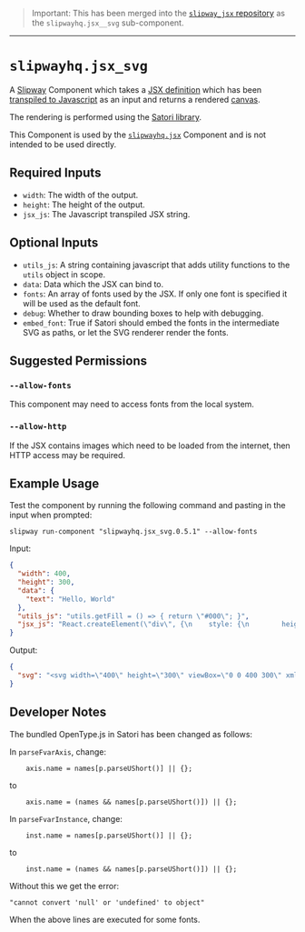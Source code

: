> Important: This has been merged into the
[`slipway_jsx` repository](https://github.com/slipwayhq/slipway_jsx)
as the `slipwayhq.jsx__svg` sub-component.

---

# `slipwayhq.jsx_svg`

A [Slipway](https://slipway.co/) Component which takes a [JSX definition](https://og-playground.vercel.app/)
which has been [transpiled to Javascript](https://github.com/slipwayhq/slipway_jsx_transpile) 
as an input and returns a rendered [canvas](https://slipway.co/docs/guides/canvases).

The rendering is performed using the [Satori library](https://github.com/vercel/satori).

This Component is used by the [`slipwayhq.jsx`](https://github.com/slipwayhq/slipway_jsx) Component and
is not intended to be used directly.

## Required Inputs

- `width`: The width of the output.
- `height`: The height of the output.
- `jsx_js`: The Javascript transpiled JSX string.

## Optional Inputs

- `utils_js`: A string containing javascript that adds utility functions to the `utils` object in scope.
- `data`: Data which the JSX can bind to.
- `fonts`: An array of fonts used by the JSX. If only one font is specified it will be used as the default font.
- `debug`: Whether to draw bounding boxes to help with debugging.
- `embed_font`: True if Satori should embed the fonts in the intermediate SVG as paths, or let the SVG renderer render the fonts.

## Suggested Permissions

### `--allow-fonts`

This component may need to access fonts from the local system.

### `--allow-http`

If the JSX contains images which need to be loaded from the internet, then HTTP access may be required.

## Example Usage

Test the component by running the following command and pasting in the input when prompted:
```
slipway run-component "slipwayhq.jsx_svg.0.5.1" --allow-fonts
```

Input:
```json
{
  "width": 400,
  "height": 300,
  "data": {
    "text": "Hello, World"
  },
  "utils_js": "utils.getFill = () => { return \"#000\"; }",
  "jsx_js": "React.createElement(\"div\", {\n    style: {\n        height: '100%',\n        width: '100%',\n        display: 'flex',\n        flexDirection: 'column',\n        alignItems: 'center',\n        justifyContent: 'center',\n        backgroundColor: '#fff',\n        fontSize: 32,\n        fontWeight: 600\n    }\n}, React.createElement(\"svg\", {\n    width: \"75\",\n    viewBox: \"0 0 75 65\",\n    fill: utils.getFill(),\n    style: {\n        margin: '0 75px'\n    }\n}, React.createElement(\"path\", {\n    d: \"M37.59.25l36.95 64H.64l36.95-64z\"\n})), React.createElement(\"div\", {\n    style: {\n        marginTop: 40\n    }\n}, data.text));\n"
}
```

Output:
```json
{
  "svg": "<svg width=\"400\" height=\"300\" viewBox=\"0 0 400 300\" xmlns=\"http://www.w3.org/2000/svg\"><mask id=\"satori_om-id\"><rect x=\"0\" y=\"0\" width=\"400\" height=\"300\" fill=\"#fff\"/></mask><rect x=\"0\" y=\"0\" width=\"400\" height=\"300\" fill=\"#fff\"/><clipPath id=\"satori_cp-id-0\"><rect x=\"163\" y=\"79\" width=\"75\" height=\"65\"/></clipPath><mask id=\"satori_om-id-0\"><rect x=\"163\" y=\"79\" width=\"75\" height=\"65\" fill=\"#fff\"/></mask><image x=\"163\" y=\"79\" width=\"75\" height=\"65\" href=\"data:image/svg+xml;utf8,%3Csvg  fill=%22%23000%22 xmlns=%22http://www.w3.org/2000/svg%22 width=%22NaN%22 height=%22null%22 viewBox=%220 0 75 65%22%3E%3Cpath d=%22M37.59.25l36.95 64H.64l36.95-64z%22%3E%3C/path%3E%3C/svg%3E\" preserveAspectRatio=\"none\" clip-path=\"url(#satori_cp-id-0)\" mask=\"url(#satori_om-id-0)\"/><mask id=\"satori_om-id-0-0\"><rect x=\"163\" y=\"79\" width=\"0\" height=\"65\" fill=\"#fff\"/></mask><mask id=\"satori_om-id-1\"><rect x=\"114\" y=\"184\" width=\"172\" height=\"37\" fill=\"#fff\"/></mask><path fill=\"black\" d=\"M119.2 200.7L131.5 200.7L131.5 203.2L119.2 203.2L119.2 200.7ZM116.6 190.9L119.7 190.9L119.7 213.7L116.6 213.7L116.6 190.9ZM131.1 190.9L134.1 190.9L134.1 213.7L131.1 213.7L131.1 190.9ZM146.0 214L146.0 214Q144.3 214 142.9 213.4Q141.4 212.8 140.4 211.7Q139.4 210.6 138.8 209.1Q138.3 207.6 138.3 205.8L138.3 205.8L138.3 205.2Q138.3 203.1 138.9 201.5Q139.5 199.9 140.5 198.8Q141.6 197.6 142.9 197.0Q144.3 196.5 145.7 196.5L145.7 196.5Q147.5 196.5 148.8 197.1Q150.1 197.7 151.0 198.8Q151.8 200.0 152.2 201.5Q152.6 203.0 152.6 204.8L152.6 204.8L152.6 206.0L140 206.0L140 203.7L149.7 203.7L149.7 203.5Q149.7 202.3 149.3 201.3Q148.9 200.2 148.0 199.5Q147.2 198.8 145.7 198.8L145.7 198.8Q144.7 198.8 143.9 199.3Q143.0 199.7 142.4 200.5Q141.8 201.3 141.5 202.5Q141.2 203.6 141.2 205.2L141.2 205.2L141.2 205.8Q141.2 207.0 141.5 208.1Q141.9 209.1 142.5 209.9Q143.2 210.7 144.1 211.2Q145.0 211.6 146.2 211.6L146.2 211.6Q147.7 211.6 148.8 211.0Q149.9 210.4 150.7 209.3L150.7 209.3L152.4 210.7Q151.9 211.6 151.0 212.3Q150.2 213.1 148.9 213.5Q147.7 214 146.0 214ZM156.2 189.7L159.1 189.7L159.1 213.7L156.2 213.7L156.2 189.7ZM164.0 189.7L166.9 189.7L166.9 213.7L164.0 213.7L164.0 189.7ZM170.8 205.4L170.8 205.4L170.8 205.1Q170.8 203.2 171.3 201.7Q171.9 200.1 172.9 198.9Q173.9 197.8 175.3 197.1Q176.7 196.5 178.5 196.5L178.5 196.5Q180.3 196.5 181.7 197.1Q183.1 197.8 184.1 198.9Q185.1 200.1 185.7 201.7Q186.2 203.2 186.2 205.1L186.2 205.1L186.2 205.4Q186.2 207.3 185.7 208.8Q185.1 210.4 184.1 211.5Q183.1 212.7 181.7 213.4Q180.3 214 178.5 214L178.5 214Q176.7 214 175.3 213.4Q173.9 212.7 172.9 211.5Q171.9 210.4 171.3 208.8Q170.8 207.3 170.8 205.4ZM173.7 205.1L173.7 205.1L173.7 205.4Q173.7 206.7 174.0 207.8Q174.3 208.9 174.9 209.8Q175.5 210.6 176.4 211.1Q177.3 211.6 178.5 211.6L178.5 211.6Q179.7 211.6 180.6 211.1Q181.5 210.6 182.1 209.8Q182.7 208.9 183.0 207.8Q183.3 206.7 183.3 205.4L183.3 205.4L183.3 205.1Q183.3 203.8 183.0 202.7Q182.7 201.6 182.1 200.7Q181.5 199.8 180.6 199.3Q179.7 198.8 178.5 198.8L178.5 198.8Q177.3 198.8 176.4 199.3Q175.5 199.8 174.9 200.7Q174.3 201.6 174.0 202.7Q173.7 203.8 173.7 205.1ZM189.6 210.3L192.4 210.3L192.4 212.6Q192.4 214 191.7 215.6Q191 217.2 189.7 218.2L189.7 218.2L188.1 217.1Q188.6 216.4 188.9 215.7Q189.3 215.0 189.4 214.2Q189.6 213.5 189.6 212.6L189.6 212.6L189.6 210.3Z M208.9 213.7L210.5 206.8L215.0 190.9L217.2 190.9L215.9 197.1L211.0 213.7L208.9 213.7ZM202.8 190.9L205.8 190.9L209.4 206.5L210.5 213.7L208.3 213.7L202.8 190.9ZM221.9 213.7L223.0 206.5L226.5 190.9L229.5 190.9L224.0 213.7L221.9 213.7ZM215.3 190.9L217.5 190.9L221.9 206.8L223.5 213.7L221.3 213.7L216.6 197.1L215.3 190.9ZM231.7 205.4L231.7 205.4L231.7 205.1Q231.7 203.2 232.2 201.7Q232.7 200.1 233.7 198.9Q234.7 197.8 236.2 197.1Q237.6 196.5 239.3 196.5L239.3 196.5Q241.1 196.5 242.6 197.1Q244.0 197.8 245.0 198.9Q246 200.1 246.5 201.7Q247.1 203.2 247.1 205.1L247.1 205.1L247.1 205.4Q247.1 207.3 246.5 208.8Q246 210.4 245.0 211.5Q244.0 212.7 242.6 213.4Q241.2 214 239.4 214L239.4 214Q237.6 214 236.2 213.4Q234.8 212.7 233.7 211.5Q232.7 210.4 232.2 208.8Q231.7 207.3 231.7 205.4ZM234.6 205.1L234.6 205.1L234.6 205.4Q234.6 206.7 234.9 207.8Q235.2 208.9 235.8 209.8Q236.4 210.6 237.3 211.1Q238.2 211.6 239.4 211.6L239.4 211.6Q240.6 211.6 241.5 211.1Q242.4 210.6 243.0 209.8Q243.5 208.9 243.9 207.8Q244.2 206.7 244.2 205.4L244.2 205.4L244.2 205.1Q244.2 203.8 243.9 202.7Q243.5 201.6 242.9 200.7Q242.3 199.8 241.4 199.3Q240.5 198.8 239.3 198.8L239.3 198.8Q238.2 198.8 237.3 199.3Q236.4 199.8 235.8 200.7Q235.2 201.6 234.9 202.7Q234.6 203.8 234.6 205.1ZM253.5 196.8L253.6 199.4L253.6 213.7L250.7 213.7L250.7 196.8L253.5 196.8ZM258.9 196.7L258.9 196.7L258.8 199.4Q258.5 199.3 258.2 199.3Q257.8 199.3 257.4 199.3L257.4 199.3Q256.4 199.3 255.7 199.6Q254.9 199.9 254.4 200.4Q253.8 201 253.5 201.8Q253.2 202.5 253.1 203.5L253.1 203.5L252.3 203.9Q252.3 202.4 252.6 201.1Q252.9 199.7 253.6 198.7Q254.2 197.6 255.2 197.1Q256.2 196.5 257.6 196.5L257.6 196.5Q257.9 196.5 258.3 196.5Q258.7 196.6 258.9 196.7ZM261.8 189.7L264.7 189.7L264.7 213.7L261.8 213.7L261.8 189.7ZM280.2 213.7L280.0 210.4L280.0 189.7L282.9 189.7L282.9 213.7L280.2 213.7ZM268.6 205.4L268.6 205.4L268.6 205.1Q268.6 203.2 269.1 201.6Q269.5 200.0 270.4 198.8Q271.3 197.7 272.5 197.1Q273.8 196.5 275.3 196.5L275.3 196.5Q276.9 196.5 278.1 197.0Q279.3 197.6 280.1 198.6Q280.9 199.7 281.4 201.2Q281.9 202.7 282.1 204.5L282.1 204.5L282.1 206.0Q281.9 207.8 281.4 209.3Q280.9 210.8 280.1 211.8Q279.3 212.9 278.1 213.4Q276.9 214 275.3 214L275.3 214Q273.8 214 272.5 213.4Q271.3 212.7 270.4 211.6Q269.5 210.4 269.1 208.8Q268.6 207.3 268.6 205.4ZM271.5 205.1L271.5 205.1L271.5 205.4Q271.5 206.7 271.8 207.8Q272.0 208.9 272.6 209.8Q273.1 210.6 274.0 211.1Q274.8 211.5 276.0 211.5L276.0 211.5Q277.4 211.5 278.3 210.9Q279.3 210.3 279.8 209.3Q280.4 208.3 280.7 207.2L280.7 207.2L280.7 203.4Q280.5 202.5 280.2 201.7Q279.8 200.9 279.3 200.3Q278.7 199.7 277.9 199.3Q277.1 198.9 276 198.9L276 198.9Q274.8 198.9 274.0 199.4Q273.1 199.9 272.6 200.7Q272.0 201.6 271.8 202.7Q271.5 203.8 271.5 205.1Z \"/></svg>"
}
```

## Developer Notes

The bundled OpenType.js in Satori has been changed as follows:

In `parseFvarAxis`, change:
```
    axis.name = names[p.parseUShort()] || {};
```
to
```
    axis.name = (names && names[p.parseUShort()]) || {};
```

In `parseFvarInstance`, change:
```
    inst.name = names[p.parseUShort()] || {};
```
to
```
    inst.name = (names && names[p.parseUShort()]) || {};
```

Without this we get the error:
```
"cannot convert 'null' or 'undefined' to object"
```

When the above lines are executed for some fonts.